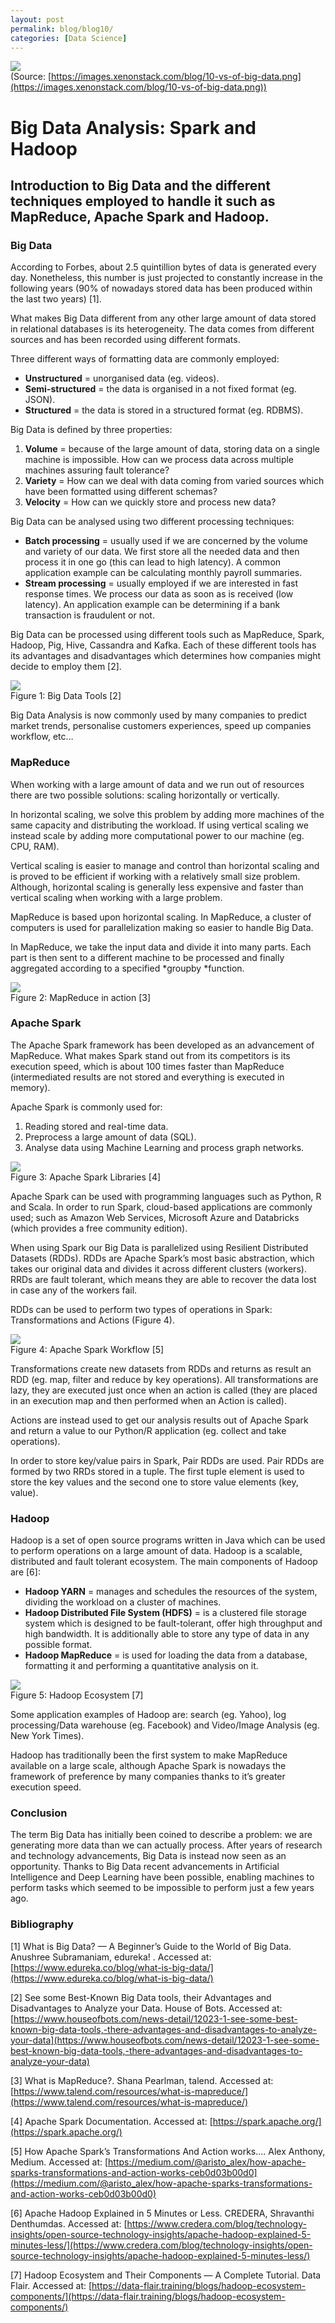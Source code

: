 ```yaml
---
layout: post
permalink: blog/blog10/
categories: [Data Science]
---
```


![](https://cdn-images-1.medium.com/max/800/1*OYalBcMGoyYc5lN0ywSXiQ.png) <br>
<span class="figcaption_hack">(Source:
[https://images.xenonstack.com/blog/10-vs-of-big-data.png](https://images.xenonstack.com/blog/10-vs-of-big-data.png))</span>

<!--end_excerpt-->

# Big Data Analysis: Spark and Hadoop

## Introduction to Big Data and the different techniques employed to handle it such as MapReduce, Apache Spark and Hadoop.

### Big Data

According to Forbes, about 2.5 quintillion bytes of data is generated every day.
Nonetheless, this number is just projected to constantly increase in the
following years (90% of nowadays stored data has been produced within the last
two years) [1].

What makes Big Data different from any other large amount of data stored in
relational databases is its heterogeneity. The data comes from different sources
and has been recorded using different formats.

Three different ways of formatting data are commonly employed:

* **Unstructured** = unorganised data (eg. videos).
* **Semi-structured** = the data is organised in a not fixed format (eg. JSON).
* **Structured** = the data is stored in a structured format (eg. RDBMS).

Big Data is defined by three properties:

1.  **Volume** = because of the large amount of data, storing data on a single
machine is impossible. How can we process data across multiple machines assuring
fault tolerance?  
1.  **Variety** = How can we deal with data coming from varied sources which have
been formatted using different schemas?
1.  **Velocity** = How can we quickly store and process new data?

Big Data can be analysed using two different processing techniques:

* **Batch processing** = usually used if we are concerned by the volume and
variety of our data. We first store all the needed data and then process it in
one go (this can lead to high latency). A common application example can be
calculating monthly payroll summaries.
* **Stream processing** = usually employed if we are interested in fast response
times. We process our data as soon as is received (low latency). An application
example can be determining if a bank transaction is fraudulent or not.

Big Data can be processed using different tools such as MapReduce, Spark,
Hadoop, Pig, Hive, Cassandra and Kafka. Each of these different tools has its
advantages and disadvantages which determines how companies might decide to
employ them [2].

![](https://cdn-images-1.medium.com/max/1200/1*OxQRy91ZgWWgaO0RHgqO1Q.png) <br>
<span class="figcaption_hack">Figure 1: Big Data Tools [2]</span>

Big Data Analysis is now commonly used by many companies to predict market
trends, personalise customers experiences, speed up companies workflow, etc…

### MapReduce

When working with a large amount of data and we run out of resources there are
two possible solutions: scaling horizontally or vertically.

In horizontal scaling, we solve this problem by adding more machines of the same
capacity and distributing the workload. If using vertical scaling we instead
scale by adding more computational power to our machine (eg. CPU, RAM).

Vertical scaling is easier to manage and control than horizontal scaling and is
proved to be efficient if working with a relatively small size problem.
Although, horizontal scaling is generally less expensive and faster than
vertical scaling when working with a large problem.

MapReduce is based upon horizontal scaling. In MapReduce, a cluster of computers
is used for parallelization making so easier to handle Big Data.

In MapReduce, we take the input data and divide it into many parts. Each part is
then sent to a different machine to be processed and finally aggregated
according to a specified *groupby *function.

![](https://cdn-images-1.medium.com/max/800/1*MrHPIUqCywZJx5QDuFospw.jpeg) <br>
<span class="figcaption_hack">Figure 2: MapReduce in action [3]</span>

### Apache Spark

The Apache Spark framework has been developed as an advancement of MapReduce.
What makes Spark stand out from its competitors is its execution speed, which is
about 100 times faster than MapReduce (intermediated results are not stored and
everything is executed in memory).

Apache Spark is commonly used for:

1.  Reading stored and real-time data.
1.  Preprocess a large amount of data (SQL).
1.  Analyse data using Machine Learning and process graph networks.

![](https://cdn-images-1.medium.com/max/800/1*n62DivImmGFUwAU7C1nTNw.png) <br>
<span class="figcaption_hack">Figure 3: Apache Spark Libraries [4] </span>

Apache Spark can be used with programming languages such as Python, R and Scala.
In order to run Spark, cloud-based applications are commonly used; such as
Amazon Web Services, Microsoft Azure and Databricks (which provides a free
community edition).

When using Spark our Big Data is parallelized using Resilient Distributed
Datasets (RDDs). RDDs are Apache Spark’s most basic abstraction, which takes our
original data and divides it across different clusters (workers). RRDs are fault
tolerant, which means they are able to recover the data lost in case any of the
workers fail.

RDDs can be used to perform two types of operations in Spark: Transformations
and Actions (Figure 4).

![](https://cdn-images-1.medium.com/max/800/1*C0kdjWUggJqdKgWvjlWxqA.png) <br>
<span class="figcaption_hack">Figure 4: Apache Spark Workflow [5]</span>

Transformations create new datasets from RDDs and returns as result an RDD (eg.
map, filter and reduce by key operations). All transformations are lazy, they
are executed just once when an action is called (they are placed in an execution
map and then performed when an Action is called).

Actions are instead used to get our analysis results out of Apache Spark and
return a value to our Python/R application (eg. collect and take operations).

In order to store key/value pairs in Spark, Pair RDDs are used. Pair RDDs are
formed by two RRDs stored in a tuple. The first tuple element is used to store
the key values and the second one to store value elements (key, value).

### Hadoop

Hadoop is a set of open source programs written in Java which can be used to
perform operations on a large amount of data. Hadoop is a scalable, distributed
and fault tolerant ecosystem. The main components of Hadoop are [6]:

* **Hadoop YARN** = manages and schedules the resources of the system, dividing
the workload on a cluster of machines.
* **Hadoop Distributed File System (HDFS)** = is a clustered file storage system
which is designed to be fault-tolerant, offer high throughput and high
bandwidth. It is additionally able to store any type of data in any possible
format.
* **Hadoop MapReduce** = is used for loading the data from a database, formatting
it and performing a quantitative analysis on it.

![](https://cdn-images-1.medium.com/max/1200/1*WV4svFnRNAPPUzIxMbsNvg.jpeg) <br>
<span class="figcaption_hack">Figure 5: Hadoop Ecosystem [7]</span>

Some application examples of Hadoop are: search (eg. Yahoo), log processing/Data
warehouse (eg. Facebook) and Video/Image Analysis (eg. New York Times).

Hadoop has traditionally been the first system to make MapReduce available on a
large scale, although Apache Spark is nowadays the framework of preference by
many companies thanks to it’s greater execution speed.

### Conclusion

The term Big Data has initially been coined to describe a problem: we are
generating more data than we can actually process. After years of research and
technology advancements, Big Data is instead now seen as an opportunity. Thanks
to Big Data recent advancements in Artificial Intelligence and Deep Learning
have been possible, enabling machines to perform tasks which seemed to be
impossible to perform just a few years ago.

### Bibliography

[1] What is Big Data? — A Beginner’s Guide to the World of Big Data. Anushree
Subramaniam, edureka! . Accessed at:
[https://www.edureka.co/blog/what-is-big-data/](https://www.edureka.co/blog/what-is-big-data/)

[2] See some Best-Known Big Data tools, their Advantages and Disadvantages to
Analyze your Data. House of Bots. Accessed at:
[https://www.houseofbots.com/news-detail/12023-1-see-some-best-known-big-data-tools,-there-advantages-and-disadvantages-to-analyze-your-data](https://www.houseofbots.com/news-detail/12023-1-see-some-best-known-big-data-tools,-there-advantages-and-disadvantages-to-analyze-your-data)

[3] What is MapReduce?. Shana Pearlman, talend. Accessed at:
[https://www.talend.com/resources/what-is-mapreduce/](https://www.talend.com/resources/what-is-mapreduce/)

[4] Apache Spark Documentation. Accessed at:
[https://spark.apache.org/](https://spark.apache.org/)

[5] How Apache Spark’s Transformations And Action works…. Alex Anthony, Medium.
Accessed at:
[https://medium.com/@aristo_alex/how-apache-sparks-transformations-and-action-works-ceb0d03b00d0](https://medium.com/@aristo_alex/how-apache-sparks-transformations-and-action-works-ceb0d03b00d0)

[6] Apache Hadoop Explained in 5 Minutes or Less. CREDERA, Shravanthi
Denthumdas. Accessed at:
[https://www.credera.com/blog/technology-insights/open-source-technology-insights/apache-hadoop-explained-5-minutes-less/](https://www.credera.com/blog/technology-insights/open-source-technology-insights/apache-hadoop-explained-5-minutes-less/)

[7] Hadoop Ecosystem and Their Components — A Complete Tutorial. Data Flair.
Accessed at:
[https://data-flair.training/blogs/hadoop-ecosystem-components/](https://data-flair.training/blogs/hadoop-ecosystem-components/) <br>
